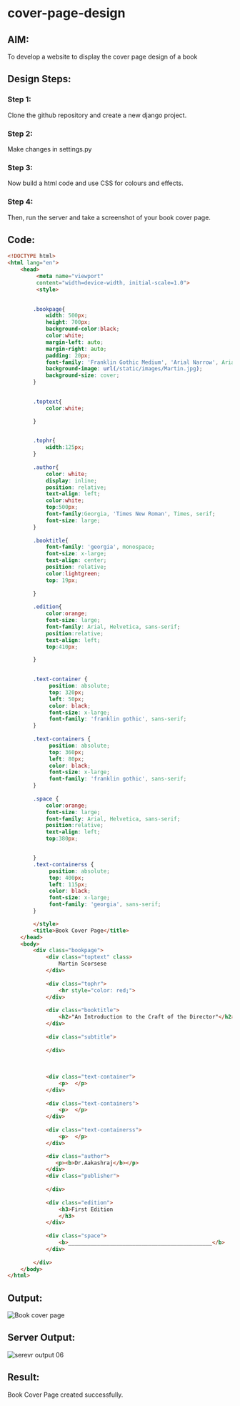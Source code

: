 # cover-page-design
## AIM:
To develop a website to display the cover page design of a book

## Design Steps:

### Step 1:
Clone the github repository and create a new django project.

### Step 2:
Make changes in settings.py

### Step 3:
Now build a html code and use CSS for colours and effects.

### Step 4:
Then, run the server and take a screenshot of your book cover page.

## Code:
```html
<!DOCTYPE html>
<html lang="en">
    <head>
         <meta name="viewport" 
         content="width=device-width, initial-scale=1.0">
         <style>
    

        .bookpage{
            width: 500px;
            height: 700px;
            background-color:black;
            color:white;
            margin-left: auto;
            margin-right: auto;
            padding: 20px;
            font-family: 'Franklin Gothic Medium', 'Arial Narrow', Arial, sans-serif;
            background-image: url(/static/images/Martin.jpg);
            background-size: cover;
        }
            

        .toptext{
            color:white;

        }

        
        .tophr{
            width:125px;
        }
        
        .author{
            color: white;
            display: inline;
            position: relative;
            text-align: left;
            color:white;
            top:500px;
            font-family:Georgia, 'Times New Roman', Times, serif;
            font-size: large;
        }
        
        .booktitle{
            font-family: 'georgia', monospace;
            font-size: x-large;
            text-align: center;
            position: relative;
            color:lightgreen;
            top: 19px;
        
        }
        
        .edition{
            color:orange;
            font-size: large;
            font-family: Arial, Helvetica, sans-serif;
            position:relative;
            text-align: left;
            top:410px;

        }
        

        .text-container {
             position: absolute;
             top: 320px;
             left: 50px; 
             color: black;
             font-size: x-large;
             font-family: 'franklin gothic', sans-serif; 
        }
        
        .text-containers {
             position: absolute;
             top: 360px;
             left: 80px; 
             color: black;
             font-size: x-large;
             font-family: 'franklin gothic', sans-serif; 
        }
        
        .space {
            color:orange;
            font-size: large;
            font-family: Arial, Helvetica, sans-serif;
            position:relative;
            text-align: left;
            top:380px;


        }
        .text-containerss {
             position: absolute;
             top: 400px;
             left: 115px; 
             color: black;
             font-size: x-large;
             font-family: 'georgia', sans-serif; 
        }

        </style>
        <title>Book Cover Page</title>
    </head>
    <body>
        <div class="bookpage">
            <div class="toptext" class>
                Martin Scorsese
            </div>
            
            <div class="tophr">
                <hr style="color: red;">
            </div>
            
            <div class="booktitle">
                <h2>"An Introduction to the Craft of the Director"</h2>
            </div>
                
            <div class="subtitle">
             
            </div>  
            
            
            
            <div class="text-container">
                <p>  </p>
            </div>
            
            <div class="text-containers">
                <p>  </p> 
            </div>
            
            <div class="text-containerss">
                <p>  </p>                  
            </div>

            <div class="author">
               <p><b>Dr.Aakashraj</b></p>
            </div>
            <div class="publisher">
                
            </div>
            
            <div class="edition">
                <h3>First Edition
                </h3>
            </div>
            
            <div class="space">
                <b>_____________________________________________</b>
            </div>
            
        </div>
    </body>
</html>
```


## Output:

![Book cover page](https://github.com/Aakashraj04/cover-page-design/assets/121117266/88004344-f8c3-404c-8f9d-7af1c33a9423)

## Server Output:
![serevr output 06](https://github.com/Aakashraj04/cover-page-design/assets/121117266/cf1fc104-1136-44f1-99cf-9e64035009a5)


## Result:
Book Cover Page created successfully.
